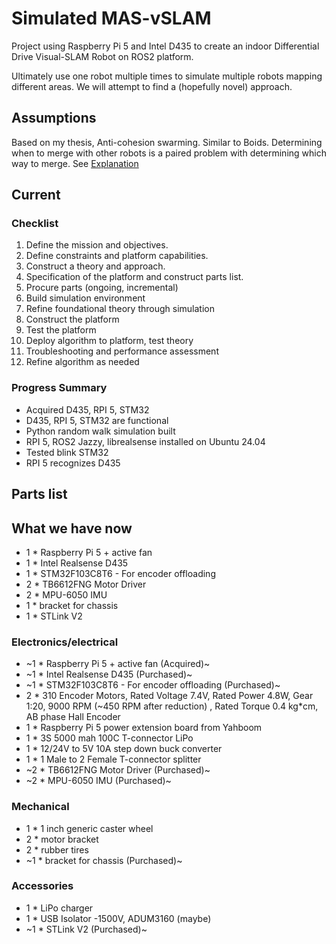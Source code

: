 # Simulated MAS-vSLAM

Project using Raspberry Pi 5 and Intel D435 to create an indoor Differential Drive Visual-SLAM Robot on ROS2 platform.

Ultimately use one robot multiple times to simulate multiple robots mapping different areas. We will attempt to find a (hopefully novel) approach.

## Assumptions
Based on my thesis, Anti-cohesion swarming. Similar to Boids.
Determining when to merge with other robots is a paired problem with determining which way to merge.
See [Explanation](IDEA.md)

## Current
### Checklist
1. Define the mission and objectives.
2. Define constraints and platform capabilities.
3. Construct a theory and approach.
4. Specification of the platform and construct parts list.
5. Procure parts (ongoing, incremental)
6. Build simulation environment
7. Refine foundational theory through simulation
8. Construct the platform
9. Test the platform
10. Deploy algorithm to platform, test theory
11. Troubleshooting and performance assessment
12. Refine algorithm as needed

### Progress Summary
- Acquired D435, RPI 5, STM32
- D435, RPI 5, STM32 are functional
- Python random walk simulation built
- RPI 5, ROS2 Jazzy, librealsense installed on Ubuntu 24.04
- Tested blink STM32
- RPI 5 recognizes D435

## Parts list
## What we have now
- 1 * Raspberry Pi 5 + active fan
- 1 * Intel Realsense D435
- 1 * STM32F103C8T6 - For encoder offloading
- 2 * TB6612FNG Motor Driver
- 2 * MPU-6050 IMU
- 1 * bracket for chassis
- 1 * STLink V2

### Electronics/electrical
- ~1 * Raspberry Pi 5 + active fan (Acquired)~
- ~1 * Intel Realsense D435 (Purchased)~
- ~1 * STM32F103C8T6 - For encoder offloading (Purchased)~
- 2 * 310 Encoder Motors, Rated Voltage 7.4V, Rated Power 4.8W, Gear 1:20, 9000 RPM (~450 RPM after reduction) , Rated Torque 0.4 kg*cm, AB phase Hall Encoder
- 1 * Raspberry Pi 5 power extension board from Yahboom
- 1 * 3S 5000 mah 100C T-connector LiPo
- 1 * 12/24V to 5V 10A step down buck converter
- 1 * 1 Male to 2 Female T-connector splitter
- ~2 * TB6612FNG Motor Driver (Purchased)~
- ~2 * MPU-6050 IMU (Purchased)~

### Mechanical
- 1 * 1 inch generic caster wheel
- 2 * motor bracket
- 2 * rubber tires
- ~1 * bracket for chassis (Purchased)~

### Accessories
- 1 * LiPo charger
- 1 * USB Isolator -1500V, ADUM3160 (maybe)
- ~1 * STLink V2 (Purchased)~
